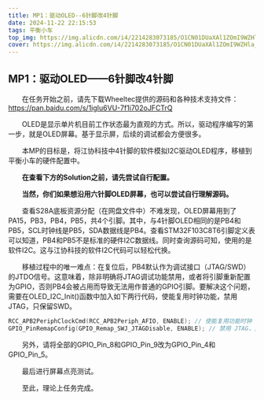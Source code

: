 ```yaml
---
title: MP1：驱动OLED--6针脚改4针脚
date: 2024-11-22 22:15:53
tags: 平衡小车
top_img: https://img.alicdn.com/i4/2214283073185/O1CN01DUaXAl1ZOmI9WZHla_!!2214283073185.jpg
cover: https://img.alicdn.com/i4/2214283073185/O1CN01DUaXAl1ZOmI9WZHla_!!2214283073185.jpg
---
```


## MP1：驱动OLED——6针脚改4针脚

　　在任务开始之前，请先下载Wheeltec提供的源码和各种技术支持文件：https://pan.baidu.com/s/1igIu6VU-7f1i702oJFCTrQ

　　OLED是显示单片机目前工作状态最为直观的方式。所以，驱动程序编写的第一步，就是OLED屏幕。基于显示屏，后续的调试都会方便很多。

　　本MP的目标是，将江协科技中4针脚的软件模拟I2C驱动OLED程序，移植到平衡小车的硬件配置中。

　　**在查看下方的Solution之前，请先尝试自行配置。**

　　**当然，你们如果想沿用六针脚OLED屏幕，也可以尝试自行理解源码。**







　　查看S28A底板资源分配（在网盘文件中）不难发现，OLED屏幕用到了PA15，PB3，PB4，PB5，共4个引脚。其中，与4针脚OLED相同的是PB4和PB5，SCL时钟线是PB5，SDA数据线是PB4。查看STM32F103C8T6引脚定义表可以知道，PB4和PB5不是标准的硬件I2C数据线。同时查询源码可知，使用的是软件I2C。这与江协科技的软件I2C代码可以轻松代换。

　　移植过程中的唯一难点：在复位后，PB4默认作为调试接口（JTAG/SWD）的JTDO信号。这意味着，除非明确将JTAG调试功能禁用，或者将引脚重新配置为GPIO，否则PB4会被占用而导致无法用作普通的GPIO引脚。要解决这个问题，需要在OLED_I2C_Init()函数中加入如下两行代码，使能复用时钟功能，禁用JTAG，只保留SWD。

```c
RCC_APB2PeriphClockCmd(RCC_APB2Periph_AFIO, ENABLE); // 使能复用功能时钟
GPIO_PinRemapConfig(GPIO_Remap_SWJ_JTAGDisable, ENABLE); // 禁用 JTAG，只保留 SWD
```

　　另外，请将全部的GPIO_Pin_8和GPIO_Pin_9改为GPIO_Pin_4和GPIO_Pin_5。

　　最后进行屏幕点亮测试。

　　至此，理论上任务完成。
